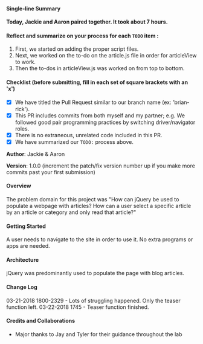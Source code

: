 #### Single-line Summary
**Today, Jackie and Aaron paired together. It took about 7 hours.**

#### Reflect and summarize on your process for each `TODO` item :  
  1. First, we started on adding the proper script files.
  2. Next, we worked on the to-do on the article.js file in order for articleView to work.
  3. Then the to-dos in articleView.js was worked on from top to bottom.

#### Checklist (before submitting, fill in each set of square brackets with an 'x')
- [x] We have titled the Pull Request similar to our branch name (ex: 'brian-rick'). 
- [x] This PR includes commits from both myself and my partner; e.g. We followed good pair programming practices by switching driver/navigator roles.
- [x] There is no extraneous, unrelated code included in this PR.
- [x] We have summarized our `TODO:` process above.

**Author**: Jackie & Aaron

**Version**: 1.0.0 (increment the patch/fix version number up if you make more commits past your first submission)

#### Overview
The problem domain for this project was "How can jQuery be used to populate a webpage with articles? How can a user select a specific article by an article or category and only read that article?"

#### Getting Started
A user needs to navigate to the site in order to use it.  No extra programs or apps are needed.

#### Architecture
jQuery was predominantly used to populate the page with blog articles.

#### Change Log
03-21-2018 1800-2329 - Lots of struggling happened. Only the teaser function left.
03-22-2018 1745 - Teaser function finished.

#### Credits and Collaborations
- Major thanks to Jay and Tyler for their guidance throughout the lab